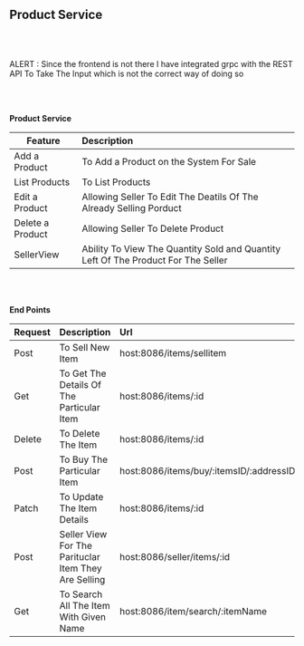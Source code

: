 ## Product Service
<br> </br>

ALERT : Since the frontend is not there I have integrated grpc with the REST API To Take The Input which is not the correct way of doing so

<br> </br>

<b>Product Service</b>

| Feature  | Description  |
|----------|:-------------|
| Add a Product | To Add a Product on the System For Sale |
| List Products | To List Products |
| Edit a Product | Allowing Seller To Edit The Deatils Of The Already Selling Porduct |
| Delete a Product | Allowing Seller To Delete Product |
| SellerView | Ability To View The Quantity Sold and Quantity Left Of The Product For The Seller |


<br> </br>

<b>End Points</b>

| Request  | Description  | Url |
|----------|:-------------|:-------------|
| Post | To Sell New Item | host:8086/items/sellitem |
| Get | To Get The Details Of The Particular Item |host:8086/items/:id |
| Delete | To Delete The Item |host:8086/items/:id|
| Post | To Buy The Particular Item |host:8086/items/buy/:itemsID/:addressID |
| Patch | To Update The Item Details |host:8086/items/:id |
| Post | Seller View For The Parituclar Item They Are Selling |host:8086/seller/items/:id |
| Get | To Search All The Item With Given Name |host:8086/item/search/:itemName |

<br></br>
